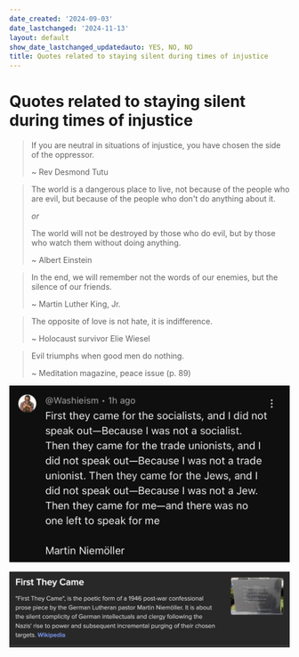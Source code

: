 ```yaml
---
date_created: '2024-09-03'
date_lastchanged: '2024-11-13'
layout: default
show_date_lastchanged_updatedauto: YES, NO, NO
title: Quotes related to staying silent during times of injustice
---
```

# Quotes related to staying silent during times of injustice 

>If you are neutral in situations of injustice, you have chosen the side of the oppressor.
>
>~ Rev Desmond Tutu


>The world is a dangerous place to live, not because of the people who are evil, but because of the people who don't do anything about it.
>
>*or*
>
>The world will not be destroyed by those who do evil, but by those who watch them without doing anything.
>
>~ Albert Einstein


>In the end, we will remember not the words of our enemies, but the silence of our friends.
>
>~ Martin Luther King, Jr. 


>The opposite of love is not hate, it is indifference.
>
>~ Holocaust survivor Elie Wiesel


>Evil triumphs when good men do nothing. 
>
>~ Meditation magazine, peace issue (p. 89)



![](media/IMG_5620.jpeg)

![](media/cleanshot_2025-03-28-at-19-34-45@2x.png)